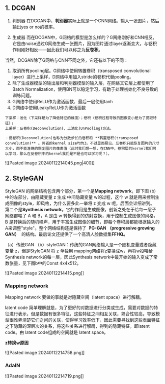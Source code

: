 ## 1. DCGAN

1. 判别器
在DCGAN中，**判别器**实际上就是一个CNN网络。输入一张图片，然后输出yes or no的概率。

2. 生成器
而在DCGAN中，G网络的模型是怎么样的？G网络刚好和CNN相反，它是由noise通过G网络生成一张图片，因为图片通过layer逐渐变大，与卷积作用刚好相反——因此我们可以称之为**反卷积**。


当然，DCGAN除了G网络与CNN不同之外，它还有以下的不同：

1. 取消所有pooling层。G网络中使用转置卷积（transposed convolutional layer）进行上采样，D网络中用加入stride的卷积代替pooling。
2. 除了生成器模型的输出层和判别器模型的输入层，在网络其它层上都使用了Batch Normalization，使用BN可以稳定学习，有助于处理初始化不良导致的训练问题。
3. G网络中使用ReLU作为激活函数，最后一层使用tanh
4. D网络中使用LeakyReLU作为激活函数

```ad-note
下采样：池化（下采样是为了降低特征的维度）；卷积（卷积过程导致的图像变小是为了提取特征）；
上采样：反卷积(Deconvolution)、上池化(UnPooling)方法。
```

```ad-note
：反卷积(Deconvolution)也称为分数步长的卷积和 **转置卷积(transposed convolution)** 。两者的kernel size均为3。不过显而易见，反卷积只能恢复图片的尺寸大小，而不能准确的恢复图片的像素值（此时我们想一想，在CNN中，卷积层的kernel我们可以学习，那么在反卷积中的kernel我们是不是也可以学习呢？）。
```
![[Pasted image 20240112214045.png|400]]




## 2. StyleGAN

StyleGAN 的网络结构包含两个部分，第一个是**Mapping network**，即下图 (b)中的左部分，由隐藏变量 z 生成 中间隐藏变量 w的过程，这个 w 就是用来控制生成图像的style，即风格，为什么要多此一举将 z 变成 w 呢，后面会详细讲到。 第二个是**Synthesis network**，它的作用是生成图像，创新之处在于给每一层子网络都喂了 A 和 B，A 是由 w 转换得到的仿射变换，用于控制生成图像的风格，B 是转换后的随机噪声，用于丰富生成图像的细节，即每个卷积层都能根据输入的A来调整"style"。整个网络结构还是保持了  **PG-GAN （progressive growing GAN）**  的结构。最后论文还提供了一个高清人脸数据集**FFHQ。**

（a）传统GAN
（b）styleGAN：传统的GAN网络输入是一个随机变量或者隐藏变量 z，但是StyleGAN 将 z 单独用 mapping网络将z变换成w，再将w投喂给 Synthesis network的每一层，因此Synthesis network中最开始的输入变成了常数张量，见下图b中的Const 4x4x512。


![[Pasted image 20240112214415.png]]

### Mapping network

Mapping network 要做的事就是对隐藏空间（latent space）进行解耦。

latent code 简单理解就是，为了更好的对数据进行分类或生成，需要对数据的特征进行表示，但是数据有很多特征，这些特征之间相互关联，耦合性较高，导致模型很难弄清楚它们之间的关联，使得学习效率低下，因此需要寻找到这些表面特征之下隐藏的深层次的关系，将这些关系进行解耦，得到的隐藏特征，即latent code。由 latent code组成的空间就是 latent space。

**z转换w原因**

![[Pasted image 20240112214758.png]]



### AdaIN

![[Pasted image 20240112214719.png]]




